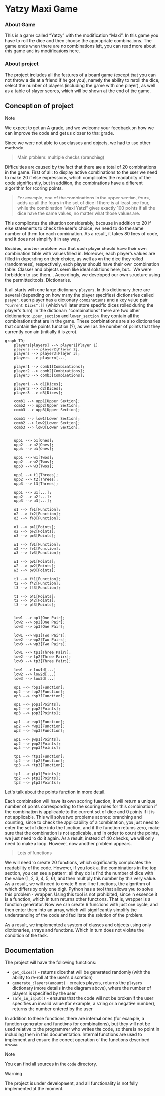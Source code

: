 # Yatzy Maxi Game

### About Game

This is a game called “Yatzy” with the modification “Maxi”. In this game you have to roll the dice and then choose the appropriate combinations. The game ends when there are no combinations left, you can read more about this game and its modifications here. 

### About project

The project includes all the features of a board game (except that you can not throw a die at a friend if he got you), namely the ability to reroll the dice, select the number of players (including the game with one player), as well as a table of player scores, which will be shown at the end of the game.

## Conception of project

> [!NOTE]
> We expect to get an A grade, and we welcome your feedback on how we can improve the code and get us closer to that grade.

Since we were not able to use classes and objects, we had to use other methods.

> Main problem: multiple checks (branching)

Difficulties are caused by the fact that there are a total of 20 combinations in the game. First of all: to display active combinations to the user we need to make 20 if else expressions, which complicates the readability of the code significantly, but in addition, the combinations have a different algorithm for scoring points. 

> For example, one of the combinations in the upper section, fours, adds up all the fours in the set of dice if there is at least one four, while the combination “Maxi Yatzi” gives exactly 100 points if all the dice have the same values, no matter what those values are.

This complicates the situation considerably, because in addition to 20 if else statements to check the user's choice, we need to do the same number of them for each combination. As a result, it takes 80 lines of code, and it does not simplify it in any way. 

Besides, another problem was that each player should have their own combination table with values filled in. Moreover, each player's values are filled in depending on their choice, as well as on the dice they rolled (randomness), respectively, each player should have their own combination table. Classes and objects seem like ideal solutions here, but... We were forbidden to use them... Accordingly, we developed our own structure using the permitted tools. Dictionaries.

It all starts with one large dictionary `players`. In this dictionary there are several (depending on how many the player specifies) dictionaries called `player`, each player has a dictionary `combinations` and a key value pair `"Current Dices":[]` (which will later store specific dices rolled during the player's turn). In the dictionary "combinations" there are two other dictionaries: `upper_section` and `lower_section`, they contain all the combinations that are in the game. These combinations are also dictionaries that contain the points function (?), as well as the number of points that they currently contain (initially it is zero). 

``` mermaid
graph TD;
    players[players] --> player1[Player 1];
    players --> player2[Player 2];
    players --> player3[Player 3];
    players --> playern[...]

    player1 --> comb1[Combinations];
    player2 --> comb2[Combinations];
    player3 --> comb3[Combinations];

    player1 --> d1[Dices];
    player2 --> d2[Dices];
    player3 --> d3[Dices];

    comb1 --> upp1[Upper Section];
    comb2 --> upp2[Upper Section];
    comb3 --> upp3[Upper Section];

    comb1 --> low1[Lower Section];
    comb2 --> low2[Lower Section];
    comb3 --> low3[Lower Section];


    upp1 --> o1[Ones];
    upp2 --> o2[Ones];
    upp3 --> o3[Ones];

    upp1 --> w1[Twos];
    upp2 --> w2[Twos];
    upp3 --> w3[Twos];

    upp1 --> t1[Threes];
    upp2 --> t2[Threes];
    upp3 --> t3[Threes];

    upp1 --> u1[...];
    upp2 --> u2[...];
    upp3 --> u3[...];

    o1 --> fo1[Function];
    o2 --> fo2[Function];
    o3 --> fo3[Function];
    
    o1 --> po1[Points];
    o2 --> po2[Points];
    o3 --> po3[Points];

    w1 --> fw1[Function];
    w2 --> fw2[Function];
    w3 --> fw3[Function];
    
    w1 --> pw1[Points];
    w2 --> pw2[Points];
    w3 --> pw3[Points];

    t1 --> ft1[Function];
    t2 --> ft2[Function];
    t3 --> ft3[Function];
    
    t1 --> pt1[Points];
    t2 --> pt2[Points];
    t3 --> pt3[Points];

    
    low1 --> op1[One Pair];
    low2 --> op2[One Pair];
    low3 --> op3[One Pair];

    low1 --> wp1[Two Pairs];
    low2 --> wp2[Two Pairs];
    low3 --> wp3[Two Pairs];

    low1 --> tp1[Three Pairs];
    low2 --> tp2[Three Pairs];
    low3 --> tp3[Three Pairs];

    low1 --> low1d[...]
    low2 --> low2d[...]
    low3 --> low3d[...]

    op1 --> fop1[Function];
    op2 --> fop2[Function];
    op3 --> fop3[Function];

    op1 --> pop1[Points];
    op2 --> pop2[Points];
    op3 --> pop3[Points];

    wp1 --> fwp1[Function];
    wp2 --> fwp2[Function];
    wp3 --> fwp3[Function];

    wp1 --> pwp1[Points];
    wp2 --> pwp2[Points];
    wp3 --> pwp3[Points];

    tp1 --> ftp1[Function];
    tp2 --> ftp2[Function];
    tp3 --> ftp3[Function];

    tp1 --> ptp1[Points];
    tp2 --> ptp2[Points];
    tp3 --> ptp3[Points];
```


Let's talk about the points function in more detail.

Each combination will have its own scoring function, it will return a unique number of points corresponding to the scoring rules for this combination if the combination is applicable to the current set of dice and 0 points if it is not applicable. This will solve two problems at once: branching and counting, since to check the applicability of a combination, you just need to enter the set of dice into the function, and if the function returns zero, make sure that the combination is not applicable, and in order to count the points, we just need to do it again. As a result, instead of 40 checks, we will only need to make a loop. However, now another problem appears.

> Lots of functions

We will need to create 20 functions, which significantly complicates the readability of the code. However, if you look at the combinations in the top section, you can see a pattern: all they do is find the number of dice with the value (1, 2, 3, 4, 5, 6), and then multiply this number by this very value. As a result, we will need to create 6 one-line functions, the algorithm of which differs by only one digit. Python has a tool that allows you to solve this problem - wrapper. Using this tool is not prohibited, since in essence it is a function, which in turn returns other functions. That is, wrapper is a function generator. Now we can create 6 functions with just one cycle, and then enter them into an array, which will significantly simplify the understanding of the code and facilitate the solution of the problem.

As a result, we implemented a system of classes and objects using only dictionaries, arrays and functions. Which in turn does not violate the condition of the task.

## Documentation

The project will have the following functions:

* `get_dices()` - returns dice that will be generated randomly (with the ability to re-roll at the user's discretion)
* `generate_players(amount)` - creates players, returns the `players` dictionary (more details in the diagram above), where the number of players is specified by the user
* `safe_in_input()` - ensures that the code will not be broken if the user specifies an invalid value (for example, a string or a negative number), returns the number entered by the user

In addition to these functions, there are internal ones (for example, a function generator and functions for combinations), but they will not be used relative to the programmer who writes the code, so there is no point in including them in this documentation. Internal functions are used to implement and ensure the correct operation of the functions described above.

> [!NOTE]
> You can find all sources in the `code` directory.

> [!WARNING]
> The project is under development, and all functionality is not fully implemented at the moment.
